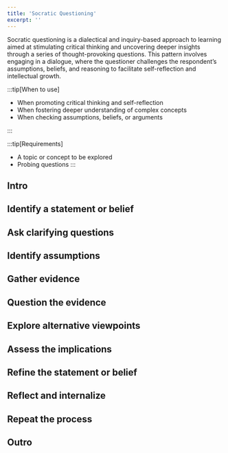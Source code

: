 ```yaml
---
title: 'Socratic Questioning'
excerpt: ''
---
```

Socratic questioning is a dialectical and inquiry-based approach to learning aimed at stimulating critical thinking and uncovering deeper insights through a series of thought-provoking questions. This pattern involves engaging in a dialogue, where the questioner challenges the respondent’s assumptions, beliefs, and reasoning to facilitate self-reflection and intellectual growth.

:::tip[When to use]

- When promoting critical thinking and self-reflection
- When fostering deeper understanding of complex concepts
- When checking assumptions, beliefs, or arguments

:::

:::tip[Requirements]

- A topic or concept to be explored
- Probing questions
:::

## Intro

## Identify a statement or belief

## Ask clarifying questions

## Identify assumptions

## Gather evidence

## Question the evidence

## Explore alternative viewpoints

## Assess the implications

## Refine the statement or belief

## Reflect and internalize

## Repeat the process

## Outro